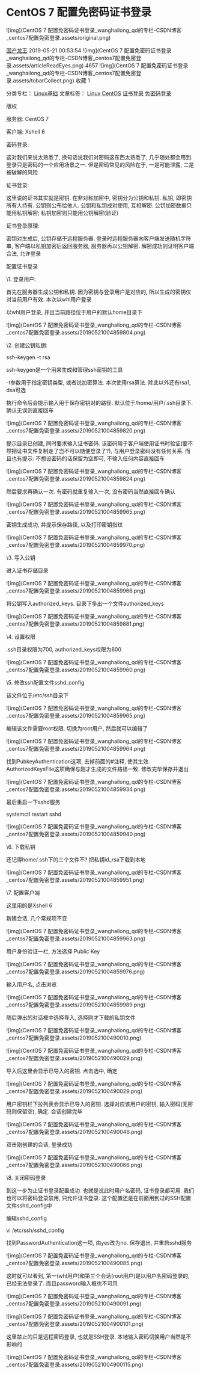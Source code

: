 # CentOS 7 配置免密码证书登录

![img](CentOS 7 配置免密码证书登录_wanghailong_qd的专栏-CSDN博客_centos7配置免密登录.assets/original.png)

[国产龙王](https://blog.csdn.net/wanghailong_qd) 2019-05-21 00:53:54 ![img](CentOS 7 配置免密码证书登录_wanghailong_qd的专栏-CSDN博客_centos7配置免密登录.assets/articleReadEyes.png) 4657 ![img](CentOS 7 配置免密码证书登录_wanghailong_qd的专栏-CSDN博客_centos7配置免密登录.assets/tobarCollect.png) 收藏 1

分类专栏： [Linux基础](https://blog.csdn.net/wanghailong_qd/category_8966476.html) 文章标签： [Linux](https://www.csdn.net/tags/MtjaQg5sMDY0MC1ibG9n.html) [CentOS](https://www.csdn.net/tags/MtTaEg0sMzk5NjctYmxvZwO0O0OO0O0O.html) [证书登录](https://so.csdn.net/so/search/s.do?q=证书登录&t=blog&o=vip&s=&l=&f=&viparticle=) [免密码登录](https://so.csdn.net/so/search/s.do?q=免密码登录&t=blog&o=vip&s=&l=&f=&viparticle=)

版权

服务器: CentOS 7

客户端: Xshell 6

 

密码登录:

这对我们来说太熟悉了, 换句话说我们对密码这东西太熟悉了, 几乎随处都会用到. 登录只是密码的一个应用场景之一. 但是密码常见的风险在于, 一是可能泄露, 二是被破解的风险

 

证书登录:

这里说的证书其实就是密钥. 在非对称加密中, 密钥分为公钥和私钥. 私钥, 即密钥所有人持有. 公钥则公布给他人. 公钥和私钥成对使用, 互相解密. 公钥加密数据只能用私钥解密; 私钥加密则只能用公钥解密(验证)

 

证书登录原理:

密钥对生成后, 公钥存储于远程服务器. 登录时远程服务器向客户端发送随机字符串, 客户端以私钥加密后返回服务器, 服务器再以公钥解密. 解密成功则证明客户端合法, 允许登录

 

配置证书登录

\1. 登录用户:

首先在服务器生成公钥和私钥. 因为密钥与登录用户是对应的, 所以生成的密钥仅对当前用户有效. 本次以whl用户登录

 

以whl用户登录, 并且当前路径位于用户的默认home目录下

![img](CentOS 7 配置免密码证书登录_wanghailong_qd的专栏-CSDN博客_centos7配置免密登录.assets/20190521004859804.png)

 

\2. 创建公钥私钥:

ssh-keygen -t rsa

ssh-keygen是一个用来生成和管理ssh密钥的工具

-t参数用于指定密钥类型, 或者说加密算法. 本次使用rsa算法. 除此以外还有rsa1, dsa可选

 

执行命令后会提示输入用于保存密钥对的路径. 默认位于/home/用户/.ssh目录下. 确认无误则直接回车

![img](CentOS 7 配置免密码证书登录_wanghailong_qd的专栏-CSDN博客_centos7配置免密登录.assets/20190521004859820.png)

 

提示目录已创建, 同时要求输入证书密码. 该密码用于客户端使用证书时验证(要不然把证书文件复制走了岂不可以随便登录了?), 与用户登录密码没有任何关系. 而且也有提示: 不想设密码的话保留为空即可, 不输入任何内容直接回车

![img](CentOS 7 配置免密码证书登录_wanghailong_qd的专栏-CSDN博客_centos7配置免密登录.assets/20190521004859824.png)

 

然后要求再确认一次. 有密码就重复输入一次, 没有密码当然直接回车确认

![img](CentOS 7 配置免密码证书登录_wanghailong_qd的专栏-CSDN博客_centos7配置免密登录.assets/20190521004859965.png)

 

密钥生成成功, 并提示保存路径, 以及打印密钥指纹

![img](CentOS 7 配置免密码证书登录_wanghailong_qd的专栏-CSDN博客_centos7配置免密登录.assets/20190521004859970.png)

 

\3. 写入公钥

进入证书存储目录

![img](CentOS 7 配置免密码证书登录_wanghailong_qd的专栏-CSDN博客_centos7配置免密登录.assets/20190521004859966.png)

 

将公钥写入authorized_keys. 目录下多出一个文件authorized_keys

![img](CentOS 7 配置免密码证书登录_wanghailong_qd的专栏-CSDN博客_centos7配置免密登录.assets/20190521004859881.png)

 

\4. 设置权限

.ssh目录权限为700, authorized_keys权限为600

![img](CentOS 7 配置免密码证书登录_wanghailong_qd的专栏-CSDN博客_centos7配置免密登录.assets/20190521004859960.png)

 

\5. 修改ssh配置文件sshd_config

该文件位于/etc/ssh目录下

![img](CentOS 7 配置免密码证书登录_wanghailong_qd的专栏-CSDN博客_centos7配置免密登录.assets/20190521004859965.png)

 

编辑该文件需要root权限. 切换为root用户, 然后就可以编辑了

![img](CentOS 7 配置免密码证书登录_wanghailong_qd的专栏-CSDN博客_centos7配置免密登录.assets/20190521004859964.png)

 

找到PubkeyAuthentication这项, 去掉前面的#注释, 使其生效. AuthorizedKeysFile这项确保与刚才生成的文件路径一致. 修改完毕保存并退出

 

![img](CentOS 7 配置免密码证书登录_wanghailong_qd的专栏-CSDN博客_centos7配置免密登录.assets/20190521004859934.png)

 

最后重启一下sshd服务

systemctl restart sshd

![img](CentOS 7 配置免密码证书登录_wanghailong_qd的专栏-CSDN博客_centos7配置免密登录.assets/20190521004859940.png)

 

 

\6. 下载私钥

还记得home/.ssh下的三个文件不? 把私钥id_rsa下载到本地

![img](CentOS 7 配置免密码证书登录_wanghailong_qd的专栏-CSDN博客_centos7配置免密登录.assets/20190521004859951.png)

 

\7. 配置客户端

这里用的是Xshell 6

新建会话, 几个常规项不变

![img](CentOS 7 配置免密码证书登录_wanghailong_qd的专栏-CSDN博客_centos7配置免密登录.assets/20190521004859963.png)

 

用户身份验证一栏, 方法选择 Public Key

![img](CentOS 7 配置免密码证书登录_wanghailong_qd的专栏-CSDN博客_centos7配置免密登录.assets/20190521004859976.png)

 

输入用户名, 点击浏览

![img](CentOS 7 配置免密码证书登录_wanghailong_qd的专栏-CSDN博客_centos7配置免密登录.assets/20190521004859989.png)

 

随后弹出的对话框中选择导入, 选择刚才下载的私钥文件

![img](CentOS 7 配置免密码证书登录_wanghailong_qd的专栏-CSDN博客_centos7配置免密登录.assets/2019052100490010.png)

 

![img](CentOS 7 配置免密码证书登录_wanghailong_qd的专栏-CSDN博客_centos7配置免密登录.assets/2019052100490029.png)

 

导入后这里会显示已导入的密钥. 点击选中, 确定

![img](CentOS 7 配置免密码证书登录_wanghailong_qd的专栏-CSDN博客_centos7配置免密登录.assets/2019052100490029.png)

 

用户密钥栏下拉列表会显示已导入的密钥. 选择对应该用户的密钥, 输入密码(无密码则保留空), 确定. 会话创建完毕

![img](CentOS 7 配置免密码证书登录_wanghailong_qd的专栏-CSDN博客_centos7配置免密登录.assets/2019052100490046.png)

 

双击刚创建的会话, 登录成功

![img](CentOS 7 配置免密码证书登录_wanghailong_qd的专栏-CSDN博客_centos7配置免密登录.assets/2019052100490066.png)

 

\8. 关闭密码登录

到这一步为止证书登录配置成功. 也就是说此时用户名密码, 证书登录都可用. 我们也可以将密码登录禁用, 只允许证书登录. 这个配置还是在前面用到过的SSH配置文件sshd_config中

编辑sshd_config

vi /etc/ssh/sshd_config

 

找到PasswordAuthentication这一项, 由yes改为no. 保存退出, 并重启sshd服务

![img](CentOS 7 配置免密码证书登录_wanghailong_qd的专栏-CSDN博客_centos7配置免密登录.assets/2019052100490085.png)

 

这时就可以看到, 第一(whl用户)和第三个会话(root用户)是以用户名密码登录的, 已经无法登录了. 而且password输入框也不可用

![img](CentOS 7 配置免密码证书登录_wanghailong_qd的专栏-CSDN博客_centos7配置免密登录.assets/2019052100490091.png)

![img](CentOS 7 配置免密码证书登录_wanghailong_qd的专栏-CSDN博客_centos7配置免密登录.assets/20190521004900101.png)

 

这里禁止的只是远程密码登录, 也就是SSH登录. 本地输入密码切换用户当然是不影响的

![img](CentOS 7 配置免密码证书登录_wanghailong_qd的专栏-CSDN博客_centos7配置免密登录.assets/20190521004900115.png)
